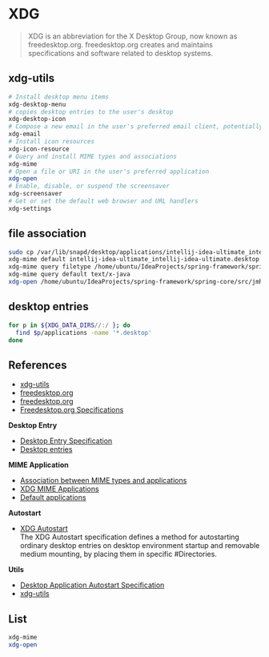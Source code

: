 # XDG

> XDG is an abbreviation for the X Desktop Group, now known as freedesktop.org. freedesktop.org creates and maintains
> specifications and software related to desktop systems.

## xdg-utils

```bash
# Install desktop menu items
xdg-desktop-menu
# copies desktop entries to the user's desktop
xdg-desktop-icon
# Compose a new email in the user's preferred email client, potentially with subject and other info filled in
xdg-email
# Install icon resources
xdg-icon-resource
# Query and install MIME types and associations
xdg-mime
# Open a file or URI in the user's preferred application
xdg-open
# Enable, disable, or suspend the screensaver
xdg-screensaver
# Get or set the default web browser and URL handlers
xdg-settings
```

## file association

```bash
sudo cp /var/lib/snapd/desktop/applications/intellij-idea-ultimate_intellij-idea-ultimate.desktop /usr/share/applications/
xdg-mime default intellij-idea-ultimate_intellij-idea-ultimate.desktop text/x-java
xdg-mime query filetype /home/ubuntu/IdeaProjects/spring-framework/spring-core/src/jmh/java/org/springframework/core/codec/StringDecoderBenchmark.java
xdg-mime query default text/x-java
xdg-open /home/ubuntu/IdeaProjects/spring-framework/spring-core/src/jmh/java/org/springframework/core/codec/StringDecoderBenchmark.java
```

## desktop entries

```bash
for p in ${XDG_DATA_DIRS//:/ }; do
  find $p/applications -name '*.desktop'
done
```

## References

- [xdg-utils](https://www.freedesktop.org/wiki/Software/xdg-utils/)
- [freedesktop.org](https://en.wikipedia.org/wiki/Freedesktop.org)
- [freedesktop.org](https://www.freedesktop.org/wiki/)
- [Freedesktop.org Specifications](https://specifications.freedesktop.org/)

**Desktop Entry**

- [Desktop Entry Specification](https://specifications.freedesktop.org/desktop-entry-spec/desktop-entry-spec-latest.html)
- [Desktop entries](https://wiki.archlinux.org/title/desktop_entries)

**MIME Application**

- [Association between MIME types and applications](https://specifications.freedesktop.org/mime-apps-spec/mime-apps-spec-latest.html)
- [XDG MIME Applications](https://wiki.archlinux.org/title/XDG_MIME_Applications)
- [Default applications](https://wiki.archlinux.org/title/default_applications)

**Autostart**

- [XDG Autostart](https://wiki.archlinux.org/title/XDG_Autostart)
  <br/>
  The XDG Autostart specification defines a method for autostarting ordinary desktop entries on desktop environment startup and removable medium mounting, by placing them in specific #Directories.


**Utils**

- [Desktop Application Autostart Specification](https://specifications.freedesktop.org/autostart-spec/autostart-spec-latest.html)
- [xdg-utils](https://wiki.archlinux.org/title/Xdg-utils)

## List

```bash
xdg-mime
xdg-open
```